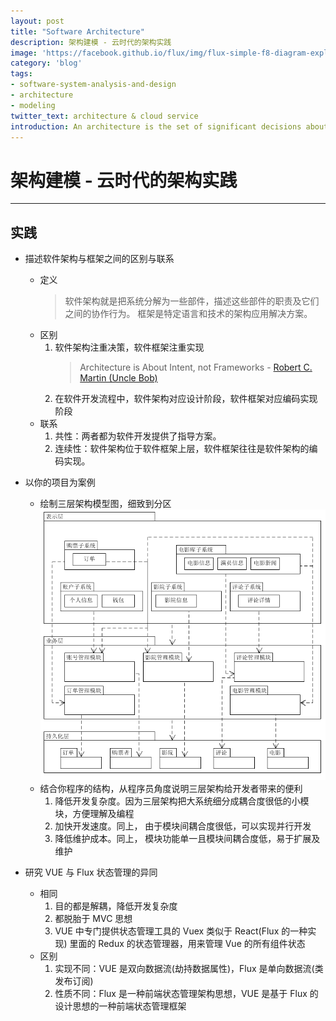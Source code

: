 ```yaml
---
layout: post
title: "Software Architecture"
description: 架构建模 - 云时代的架构实践
image: 'https://facebook.github.io/flux/img/flux-simple-f8-diagram-explained-1300w.png'
category: 'blog'
tags:
- software-system-analysis-and-design
- architecture
- modeling
twitter_text: architecture & cloud service
introduction: An architecture is the set of significant decisions about the organization of a software system, which describe the selection of the structural elements and their interfaces by which the system is composed, and their behavior as specified in the collaborations among those elements
---
```


# 架构建模 - 云时代的架构实践

------

## 实践

 - 描述软件架构与框架之间的区别与联系
    - 定义
        > 软件架构就是把系统分解为一些部件，描述这些部件的职责及它们之间的协作行为。
        > 框架是特定语言和技术的架构应用解决方案。
    - 区别
        1. 软件架构注重决策，软件框架注重实现
            > Architecture is About Intent, not Frameworks - [Robert C. Martin (Uncle Bob)](https://sites.google.com/site/unclebobconsultingllc/)
        2. 在软件开发流程中，软件架构对应设计阶段，软件框架对应编码实现阶段
    - 联系
        1. 共性：两者都为软件开发提供了指导方案。
        2. 连续性：软件架构位于软件框架上层，软件框架往往是软件架构的编码实现。

 - 以你的项目为案例
    - 绘制三层架构模型图，细致到分区
        ![用例图](/assets/img/blog/architecture-movie.png)
    - 结合你程序的结构，从程序员角度说明三层架构给开发者带来的便利
        1. 降低开发复杂度。因为三层架构把大系统细分成耦合度很低的小模块，方便理解及编程
        2. 加快开发速度。同上， 由于模块间耦合度很低，可以实现并行开发
        3. 降低维护成本。同上， 模块功能单一且模块间耦合度低，易于扩展及维护

 - 研究 VUE 与 Flux 状态管理的异同
     - 相同
        1. 目的都是解耦，降低开发复杂度
        2. 都脱胎于 MVC 思想
        3. VUE 中专门提供状态管理工具的 Vuex 类似于 React(Flux 的一种实现) 里面的 Redux 的状态管理器，用来管理 Vue 的所有组件状态
    - 区别
        1. 实现不同：VUE 是双向数据流(劫持数据属性)，Flux 是单向数据流(类发布订阅)
        2. 性质不同：Flux 是一种前端状态管理架构思想，VUE 是基于 Flux 的设计思想的一种前端状态管理框架

